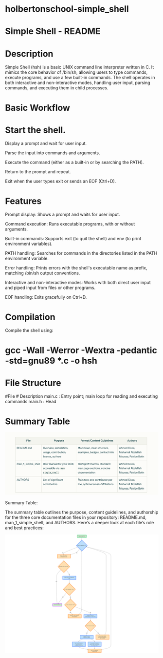 # holbertonschool-simple_shell
# Simple Shell - README

# Description

Simple Shell (hsh) is a basic UNIX command line interpreter written in C. It mimics the core behavior of /bin/sh, allowing users to type commands, execute programs, and use a few built-in commands. The shell operates in both interactive and non-interactive modes, handling user input, parsing commands, and executing them in child processes.

# Basic Workflow

# Start the shell.

Display a prompt and wait for user input.

Parse the input into commands and arguments.

Execute the command (either as a built-in or by searching the PATH).

Return to the prompt and repeat.

Exit when the user types exit or sends an EOF (Ctrl+D).

# Features
Prompt display: Shows a prompt and waits for user input.

Command execution: Runs executable programs, with or without arguments.

Built-in commands: Supports exit (to quit the shell) and env (to print environment variables).

PATH handling: Searches for commands in the directories listed in the PATH environment variable.

Error handling: Prints errors with the shell's executable name as prefix, matching /bin/sh output conventions.

Interactive and non-interactive modes: Works with both direct user input and piped input from files or other programs.

EOF handling: Exits gracefully on Ctrl+D.


# Compilation
Compile the shell using:


# gcc -Wall -Werror -Wextra -pedantic -std=gnu89 *.c -o hsh

# File Structure

#File	              # Description
main.c :	    Entry point; main loop for reading and executing commands
main.h :	    Head

# Summary Table 
![Texte alternatif](https://github.com/Trice97/holbertonschool-simple_shell/blob/671e931554d715ac24995a070e6c867a89a2802a/Capture%20d%E2%80%99e%CC%81cran%202025-04-20%20a%CC%80%2014.46.57.png)

Summary Table: 

The summary table outlines the purpose, content guidelines, and authorship for the three core documentation files in your repository: README.md, man_1_simple_shell, and AUTHORS. Here’s a deeper look at each file’s role and best practices:

![Texte alternatif](https://github.com/Trice97/holbertonschool-simple_shell/blob/126d260fc17553c1957c0eae1b805e742fd55ecb/NoteGPT-Flowchart-1745486922777.png)
